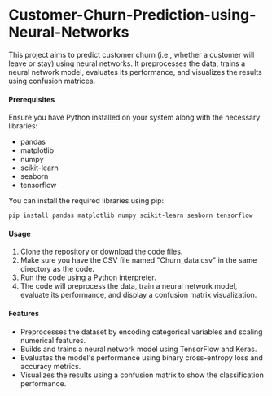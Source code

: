 # Customer-Churn-Prediction-using-Neural-Networks
This project aims to predict customer churn (i.e., whether a customer will leave or stay) using neural networks. It preprocesses the data, trains a neural network model, evaluates its performance, and visualizes the results using confusion matrices.


#### Prerequisites

Ensure you have Python installed on your system along with the necessary libraries:
- pandas
- matplotlib
- numpy
- scikit-learn
- seaborn
- tensorflow

You can install the required libraries using pip:

```
pip install pandas matplotlib numpy scikit-learn seaborn tensorflow
```

#### Usage

1. Clone the repository or download the code files.
2. Make sure you have the CSV file named "Churn_data.csv" in the same directory as the code.
3. Run the code using a Python interpreter.
4. The code will preprocess the data, train a neural network model, evaluate its performance, and display a confusion matrix visualization.

#### Features

- Preprocesses the dataset by encoding categorical variables and scaling numerical features.
- Builds and trains a neural network model using TensorFlow and Keras.
- Evaluates the model's performance using binary cross-entropy loss and accuracy metrics.
- Visualizes the results using a confusion matrix to show the classification performance.


